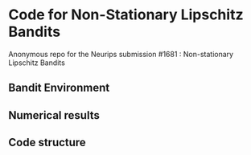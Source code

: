 # Code for Non-Stationary Lipschitz Bandits

Anonymous repo for the Neurips submission #1681 : Non-stationary Lipschitz Bandits

## Bandit Environment

## Numerical results

## Code structure

